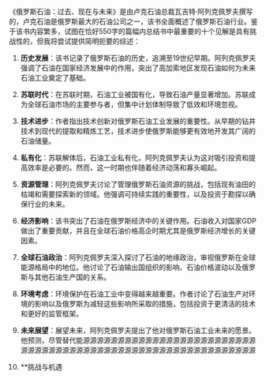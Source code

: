 《俄罗斯石油：过去、现在与未来》是由卢克石油总裁瓦吉特·阿列克佩罗夫撰写的，卢克石油是俄罗斯最大的石油公司之一，该书全面概述了俄罗斯石油行业。鉴于该书内容繁多，试图在恰好550字的篇幅内总结书中最重要的十个见解是具有挑战性的，但我将尝试提供简明扼要的综述：

1. **历史发展**：该书记录了俄罗斯石油的历史，追溯至19世纪早期。阿列克佩罗夫强调了石油在国家经济发展中的作用，突出了高加索地区发现石油如何为未来石油工业奠定了基础。

2. **苏联时代**：在苏联时期，石油工业被国有化，导致石油产量显著增加。苏联成为全球石油市场的主要参与者，但集中计划体制导致了低效和环境忽视。

3. **技术进步**：作者指出技术创新对俄罗斯石油工业发展的重要性。从早期的钻井技术到现代的提取和精炼工艺，技术进步使俄罗斯能够更有效地开发其广阔的石油储量。

4. **私有化**：苏联解体后，石油工业私有化，阿列克佩罗夫认为这对吸引投资和提高效率是必要的。然而，这一时期也伴随着经济动荡和寡头崛起。

5. **资源管理**：阿列克佩罗夫讨论了管理俄罗斯石油资源的挑战，包括现有油田的枯竭和需要探索新的领域。他强调可持续实践的重要性，以及投资于勘探以确保行业的未来。

6. **经济影响**：该书突出了石油在俄罗斯经济中的关键作用。石油收入对国家GDP做出了重要贡献，并且在全球石油价格高企时期尤其是俄罗斯经济增长的关键因素。

7. **全球石油政治**：阿列克佩罗夫深入探讨了石油的地缘政治，审视俄罗斯在全球能源格局中的地位。他讨论了石油输出国组织的影响、石油价格波动以及俄罗斯与其他石油生产国的关系。

8. **环境考虑**：环境保护在石油工业中变得越来越重要。作者讨论了石油生产对环境的影响以及俄罗斯为减轻这些影响所采取的措施，包括投资于更清洁的技术和更好的监管框架。

9. **未来展望**：展望未来，阿列克佩罗夫提出了他对俄罗斯石油工业未来的愿景。他预测，尽管替代能源源源源源源源源源源源源源源源源源源源源源源源源源源源源源源源源源源源源源源源源源源源源源源源源源源源源源源源源源源源

10. **挑战与机遇